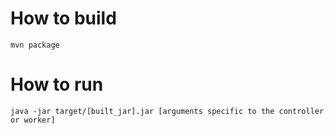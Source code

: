 # How to build 
``mvn package``

# How to run
``java -jar target/[built_jar].jar [arguments specific to the controller or worker]``
